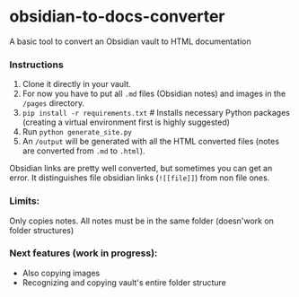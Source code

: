 # obsidian-to-docs-converter
A basic tool to convert an Obsidian vault to HTML documentation

### Instructions
1) Clone it directly in your vault.
2) For now you have to put all `.md` files (Obsidian notes) and images in the `/pages` directory.
2) `pip install -r requirements.txt` # Installs necessary Python packages (creating a virtual environment first is highly suggested)
3)  Run `python generate_site.py`
4) An `/output` will be generated with all the HTML converted files (notes are converted from `.md` to `.html`).

Obsidian links are pretty well converted, but sometimes you can get an error. It distinguishes file obsidian links (`![[file]]`) from non file ones.

### Limits:
Only copies notes. All notes must be in the same folder (doesn'work on folder structures)

### Next features (work in progress):
- Also copying images
- Recognizing and copying vault's entire folder structure
